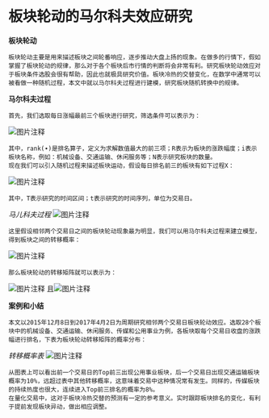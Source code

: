 # 板块轮动的马尔科夫效应研究

**板块轮动**

    板块轮动主要是用来描述板块之间轮番响应，逐步推动大盘上扬的现象。在做多的行情下，假如掌握了板块轮动的规律，那么对于各个板块后市行情的判断将会非常有利。研究板块轮动效应对于板块条件选股会很有帮助，因此也就极具研究价值。板块冷热的交替变化，在数学中通常可以被看做一种随机过程，本文中就以马尔科夫过程进行建模，研究板块随机转换中的规律。

**马尔科夫过程**

    首先，我们选取每日涨幅最前三个板块进行研究，筛选条件可以表示为：
![图片注释](http://storage-uqer.datayes.com/5832ba30228e5ba297a91682/804821f4-28b5-11e7-9a94-0242ac140004)

    其中，rank(∙)是排名算子，定义为求解数值最大的前三项；R表示为板块的涨跌幅度；i表示板块名称，例如：机械设备、交通运输、休闲服务等；N表示研究板块的数量。
    现在我们可以引入随机过程来描述板块运动，假设每日排名前三的板块有如下过程X：
![图片注释](http://storage-uqer.datayes.com/5832ba30228e5ba297a91682/f0a814b6-28b7-11e7-9a94-0242ac140004)

    其中，T表示研究的时间区间；t表示研究的时间序列，单位为交易日。

*马儿科夫过程*
![图片注释](http://storage-uqer.datayes.com/5832ba30228e5ba297a91682/f80179c2-28b8-11e7-864b-0242ac140004)

    这里假设相邻两个交易日之间的板块轮动现象最为明显，我们可以用马尔科夫过程来建立模型，得到板块之间的转移概率：
![图片注释](http://storage-uqer.datayes.com/5832ba30228e5ba297a91682/a32191ce-28b5-11e7-864b-0242ac140004)

    那么板块轮动的转移矩阵就可以表示为：
![图片注释](http://storage-uqer.datayes.com/5832ba30228e5ba297a91682/86ba335e-28b7-11e7-864b-0242ac140004)
且![图片注释](http://storage-uqer.datayes.com/5832ba30228e5ba297a91682/b04b99b2-28b5-11e7-864b-0242ac140004)

**案例和小结**

    本文以2015年12月8日到2017年4月2日为周期研究相邻两个交易日板块轮动效应。选取28个板块中的机械设备、交通运输、休闲服务、传媒和公用事业为例，各板块取每个交易日收盘的涨跌幅进行排名，下表为板块轮动转移矩阵的概率分布：

*转移概率表*
![图片注释](http://storage-uqer.datayes.com/5832ba30228e5ba297a91682/39319922-28b9-11e7-864b-0242ac140004)

    从图表上可以看出前一个交易日的Top前三出现公用事业板块，后一个交易日出现交通运输板块概率为10%，远超过表中其他转移概率，这意味着交易中这种情况常有发生。同样的，传媒板块的持续热度也很大，连续进入Top前三排名的概率为8%。
    在量化交易中，这对于板块冷热交替的预测有一定的参考意义。实时跟踪板块排名的变化，有利于提前发现板块异动，做出相应调整。

      




